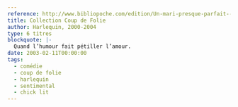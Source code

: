 ```yaml
---
reference: http://www.bibliopoche.com/edition/Un-mari-presque-parfait--Messagere-de-charme/229555.html
title: Collection Coup de Folie
author: Harlequin, 2000-2004
type: 6 titres
blockquote: |-
  Quand l’humour fait pétiller l’amour.
date: 2003-02-11T00:00:00
tags:
  - comédie
  - coup de folie
  - harlequin
  - sentimental
  - chick lit
---
```

